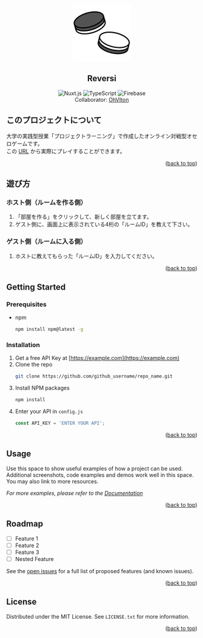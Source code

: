 <br />
<div align="center">
  <img src="reversi.png" alt="Logo" height="150">
  <h2 align="center">Reversi</h2>
  
  ![Nuxt.js](https://img.shields.io/badge/Nuxt.js-34485a.svg?style=flat-square&logo=nuxtdotjs)
  ![TypeScript](https://img.shields.io/badge/TypeScript-34485a.svg?style=flat-square&logo=typescript)
  ![Firebase](https://img.shields.io/badge/Firebase-34485a.svg?style=flat-square&logo=firebase)
  <br />
  Collaborator: [OhVIton](https://github.com/OhVIton)
</div>

<!-- ABOUT THE PROJECT -->
## このプロジェクトについて
大学の実践型授業「プロジェクトラーニング」で作成したオンライン対戦型オセロゲームです。<br/>
この [URL](https://pl-reversi.web.app) から実際にプレイすることができます。<br/>

<p align="right">(<a href="#top">back to top</a>)</p>

## 遊び方
### ホスト側（ルームを作る側）
1. 「部屋を作る」をクリックして、新しく部屋を立てます。
2. ゲスト側に、画面上に表示されている4桁の「ルームID」を教えて下さい。

### ゲスト側（ルームに入る側）
1. ホストに教えてもらった「ルームID」を入力してください。

<p align="right">(<a href="#top">back to top</a>)</p>

<!-- GETTING STARTED -->
## Getting Started
### Prerequisites
* npm
  ```sh
  npm install npm@latest -g
  ```

### Installation

1. Get a free API Key at [https://example.com](https://example.com)
2. Clone the repo
   ```sh
   git clone https://github.com/github_username/repo_name.git
   ```
3. Install NPM packages
   ```sh
   npm install
   ```
4. Enter your API in `config.js`
   ```js
   const API_KEY = 'ENTER YOUR API';
   ```

<p align="right">(<a href="#top">back to top</a>)</p>



<!-- USAGE EXAMPLES -->
## Usage

Use this space to show useful examples of how a project can be used. Additional screenshots, code examples and demos work well in this space. You may also link to more resources.

_For more examples, please refer to the [Documentation](https://example.com)_

<p align="right">(<a href="#top">back to top</a>)</p>



<!-- ROADMAP -->
## Roadmap

- [ ] Feature 1
- [ ] Feature 2
- [ ] Feature 3
- [ ] Nested Feature

See the [open issues](https://github.com/github_username/repo_name/issues) for a full list of proposed features (and known issues).

<p align="right">(<a href="#top">back to top</a>)</p>

<!-- LICENSE -->
## License

Distributed under the MIT License. See `LICENSE.txt` for more information.

<p align="right">(<a href="#top">back to top</a>)</p>
